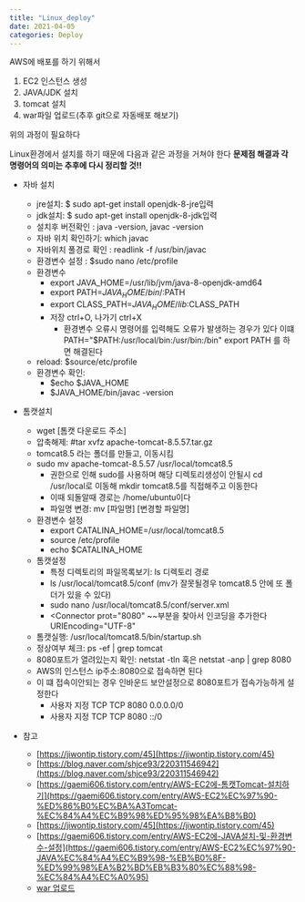 ```yaml
---
title: "Linux_deploy"
date: 2021-04-05 
categories: Deploy
---
```

AWS에 배포를 하기 위해서 
1. EC2 인스턴스 생성
2. JAVA/JDK 설치
3. tomcat 설치
4. war파일 업로드(추후 git으로 자동배포 해보기)

위의 과정이 필요하다

Linux환경에서 설치를 하기 때문에 다음과 같은 과정을 거쳐야 한다
<strong>문제점 해결과 각 명령어의 의미는 추후에 다시 정리할 것!!</strong>
- 자바 설치
  - jre설치: $ sudo apt-get install openjdk-8-jre입력 
  - jdk설치: $ sudo apt-get install openjdk-8-jdk입력 
  - 설치후 버전확인 : java -version, javac -version
  - 자바 위치 확인하기:  which javac
  - 자바위치 풀경로 확인 : readlink -f /usr/bin/javac
  - 환경변수 설정 : $sudo nano /etc/profile
  - 환경변수
    - export JAVA_HOME=/usr/lib/jvm/java-8-openjdk-amd64
    - export PATH=$JAVA_HOME/bin/:$PATH
    - export CLASS_PATH=$JAVA_HOME/lib:$CLASS_PATH
    - 저장 ctrl+O, 나가기 ctrl+X       
      - 환경변수  오류시 명령어를 입력해도 오류가 발생하는 경우가 있다 이떄 PATH="$PATH:/usr/local/bin:/usr/bin:/bin" export PATH 를 하면 해결된다
  - reload: $source/etc/profile
  - 환경변수 확인: 
    - $echo $JAVA_HOME
    - $JAVA_HOME/bin/javac -version
  
- 톰캣설치
  - wget [톰캣 다운로드 주소]
  - 압축해제: #tar xvfz apache-tomcat-8.5.57.tar.gz
  - tomcat8.5 라는 폴더를 만들고, 이동시킴
  - sudo mv apache-tomcat-8.5.57 /usr/local/tomcat8.5
    - 권한으로 인해 sudo를 사용하며 해당 디렉토리생성이 안될시 cd /usr/local로 이동해 mkdir tomcat8.5를 직접해주고 이동한다
    - 이때 되돌알때 경로는 /home/ubuntu이다
    - 파일명 변경: mv [파일명] [변경할 파일명]
  - 환경변수 설정
    - export CATALINA_HOME=/usr/local/tomcat8.5 
    - source /etc/profile
    - echo $CATALINA_HOME
  - 톰캣설정
    - 특정 디렉토리의 파일목록보기: ls 디렉토리 경로
    - ls /usr/local/tomcat8.5/conf (mv가 잘못될경우 tomcat8.5 안에 또 폴더가 있을 수 있다)
    - sudo nano /usr/local/tomcat8.5/conf/server.xml
    - <Connector prot="8080" ~~부분을 찾아서 인코딩을 추가한다  URIEncoding="UTF-8"  
  - 톰캣실행: /usr/local/tomcat8.5/bin/startup.sh
  - 정상여부 체크: ps -ef | grep tomcat
  - 8080포트가 열려있는지 확인: netstat -tln  혹은 netstat -anp | grep 8080
  - AWS의 인스턴스 ip주소:8080으로 접속하면 된다
  - 이 떄 접속이안되는 경우 인바운드 보안설정으로 8080포트가 접속가능하게 설정한다
    - 사용자 지정 TCP TCP 8080 0.0.0.0/0
    - 사용자 지정 TCP TCP 8080 ::/0 
- 참고
  - [https://jiwontip.tistory.com/45](https://jiwontip.tistory.com/45)
  - [https://blog.naver.com/shjce93/220311546942](https://blog.naver.com/shjce93/220311546942)
  - [https://gaemi606.tistory.com/entry/AWS-EC2에-톰캣Tomcat-설치하기](https://gaemi606.tistory.com/entry/AWS-EC2%EC%97%90-%ED%86%B0%EC%BA%A3Tomcat-%EC%84%A4%EC%B9%98%ED%95%98%EA%B8%B0)
  - [https://jiwontip.tistory.com/45](https://jiwontip.tistory.com/45)
  - [https://gaemi606.tistory.com/entry/AWS-EC2에-JAVA설치-및-환경변수-설정](https://gaemi606.tistory.com/entry/AWS-EC2%EC%97%90-JAVA%EC%84%A4%EC%B9%98-%EB%B0%8F-%ED%99%98%EA%B2%BD%EB%B3%80%EC%88%98-%EC%84%A4%EC%A0%95) 
  - [war 업로드](https://13akstjq.github.io/aws/2019/05/29/how-to-deploy-spring-lagacy-project-ec2-aws.html)
